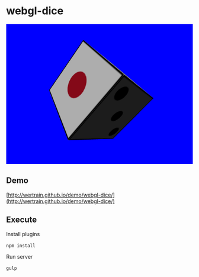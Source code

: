 # webgl-dice

![Screenshot](https://github.com/wertrain/webgl-dice/blob/master/screenshot/01.png)

## Demo

[http://wertrain.github.io/demo/webgl-dice/](http://wertrain.github.io/demo/webgl-dice/)

## Execute

Install plugins

    npm install

Run server

    gulp 